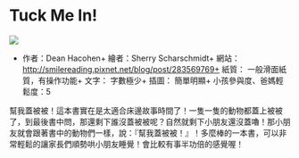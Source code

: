 # Tuck Me In!

![](https://images-na.ssl-images-amazon.com/images/I/51aqEAi-HBL._SX412_BO1,204,203,200_.jpg)

+ 作者：Dean Hacohen+ 繪者：Sherry Scharschmidt+ 網站：http://smilereading.pixnet.net/blog/post/283569769+ 紙質： 一般滑面紙質，有操作功能+ 文字： 字數極少+ 插圖： 簡單明顯+ 小孩參與度、爸媽輕鬆度：5

幫我蓋被被！這本書實在是太適合床邊故事時間了！一隻一隻的動物都蓋上被被了，到最後書中問，那還剩下誰沒蓋被被呢？自然就剩下小朋友還沒蓋嚕！那小朋友就會跟著書中的動物們一樣，說：『幫我蓋被被！』！多麼棒的一本書，可以非常輕鬆的讓家長們順勢哄小朋友睡覺！會比較有事半功倍的感覺喔！

